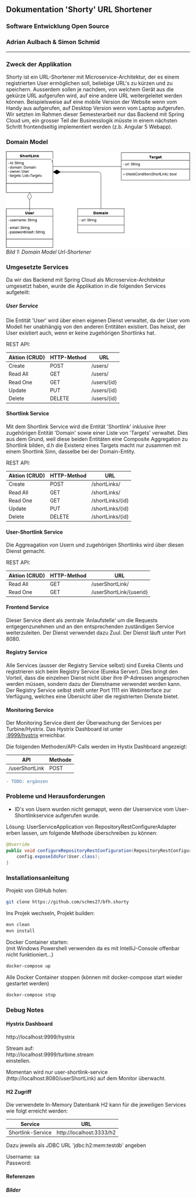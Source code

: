 ## Dokumentation 'Shorty' URL Shortener
### Software Entwicklung Open Source
### Adrian Aulbach & Simon Schmid
---

### Zweck der Applikation

Shorty ist ein URL-Shortener mit Microservice-Architektur, der es einem registrierten User ermöglichen soll, beliebige 
URL's zu kürzen und zu speichern. Ausserdem sollen je nachdem, von welchem Gerät aus die gekürze URL aufgerufen wird, auf eine
andere URL weitergeleitet werden können. Beispielsweise auf eine mobile Version der Website wenn vom Handy aus aufgerufen, auf Desktop Version
wenn vom Laptop aufgerufen.  
Wir setzten im Rahmen dieser Semesterarbeit nur das Backend mit Spring Cloud um, ein grosser Teil der Businesslogik müsste in einem nächsten Schritt
frontendseitig implementiert werden (z.b. Angular 5 Webapp).

### Domain Model

![img domain model][p1]  
*Bild 1: Domain Model Url-Shortener*

### Umgesetzte Services
Da wir das Backend mit Spring Cloud als Microservice-Architektur umgesetzt haben, wurde die Applikation in die folgenden Services aufgeteilt:

##### User Service
Die Entität 'User' wird über einen eigenen Dienst verwaltet, da der User vom Modell her unabhängig von den anderen Entitäten existiert.
Das heisst, der User existiert auch, wenn er keine zugehörigen Shortlinks hat.

REST API:  

| Aktion (CRUD)         | HTTP-Method   | URL           |
| ----------------------|---------------|---------------|
| Create                | POST          |/users/        |
| Read All              | GET           |/users/        |
| Read One              | GET           |/users/\{id\}  |
| Update                | PUT           |/users/\{id\}  |
| Delete                | DELETE        |/users/\{id\}  |

#### Shortlink Service
Mit dem Shortlink Service wird die Entität 'Shortlink' inklusive ihrer zugehörigen Entität 'Domain' sowie einer Liste von 'Targets' verwaltet.
Dies aus dem Grund, weil diese beiden Entitäten eine Composite Aggregation zu Shortlink bilden, d.h die Existenz eines Targets macht nur zusammen 
mit einem Shortlink Sinn, dasselbe bei der Domain-Entity.  

REST API:  

| Aktion (CRUD)         | HTTP-Method   | URL                  |
| ----------------------|---------------|----------------------|
| Create                | POST          |/shortLinks/          |
| Read All              | GET           |/shortLinks/          |
| Read One              | GET           |/shortLinks/\{id\}    |
| Update                | PUT           |/shortLinks/\{id\}    |
| Delete                | DELETE        |/shortLinks/\{id\}    |

#### User-Shortlink Service
Die Aggreagation von Usern und zugehörigen Shortlinks wird über diesen Dienst gemacht.

REST API: 

| Aktion (CRUD)         | HTTP-Method   | URL                       |
| ----------------------|---------------|---------------------------|
| Read All              | GET           |/userShortLink/            |
| Read One              | GET           |/userShortLink/\{userid\}  |

#### Frontend Service
Dieser Service dient als zentrale 'Anlaufstelle' um die Requests entgegenzunehmen und an den entsprechenden zuständigen Service weiterzuleiten.
Der Dienst verwendet dazu Zuul.
Der Dienst läuft unter Port 8080.

#### Registry Service
Alle Services (ausser der Registry Service selbst) sind Eureka Clients und registrieren sich beim Registry Service (Eureka Server).
Dies bringt den Vorteil, dass die einzelnen Dienst nicht über ihre IP-Adressen angesprochen werden müssen, sondern dazu der Dienstname verwendet werden kann.
Der Registry Service selbst stellt unter Port 1111 ein Webinterface zur Verfügung, welches eine Übersicht über die registrierten Dienste bietet.

#### Monitoring Service
Der Monitoring Service dient der Überwachung der Services per Turbine/Hystrix. Das Hystrix Dashboard ist unter  
[:9999/hystrix][r1]
erreichbar.

Die folgenden Methoden/API-Calls werden im Hystix Dashboard angezeigt:

| API                   | Methode       |
| ----------------------|---------------|
| /userShortLink        | POST          |

```diff
- TODO: ergänzen
```


### Probleme und Herausforderungen

- ID's von Usern wurden nicht gemappt, wenn der Userservice vom User-Shortlinkservice aufgerufen wurde.  

Lösung: 
UserServiceApplication von RepositoryRestConfigurerAdapter erben lassen, um folgende Methode überschreiben zu können:

```java
@Override
public void configureRepositoryRestConfiguration(RepositoryRestConfiguration config) {
	config.exposeIdsFor(User.class);
}
```

### Installationsanleitung
Projekt von GitHub holen:
```bash
git clone https://github.com/schms27/bfh.shorty
```

Ins Projek wechseln, Projekt builden:
```bash
mvn clean
mvn install
```

Docker Container starten:  
(mit Windows Powershell verwenden da es mit IntelliJ-Console offenbar nicht funktioniert...)
```bash
docker-compose up
```

Alle Docker Container stoppen (können mit docker-compose start wieder gestartet werden)
```bash
docker-compose stop
```

### Debug Notes

#### Hystrix Dashboard
http://localhost:9999/hystrix

Stream auf:  
http://localhost:9999/turbine.stream  
einstellen.  

Momentan wird nur user-shortlink-service (http://localhost:8080/userShortLink) auf dem Monitor überwacht.

#### H2 Zugriff
Die verwendete In-Memory Datenbank H2 kann für die jeweiligen Services wie folgt erreicht werden:

| Service               | URL                       |
| ----------------------|---------------------------| 
| Shortlink-Service     | http://localhost:3333/h2  |


Dazu jeweils als JDBC URL 'jdbc:h2:mem:testdb' angeben  

Username: sa   
Password:

#### Referenzen
##### Bilder



[p1]: documentation/images/domain_model_urlShortener.jpg?raw=true "Bild 1: Domain Model Url-Shortener"

[r1]: http://localhost:9999/hystrix/monitor?stream=http%3A%2F%2Flocalhost%3A9999%2Fturbine.stream&delay=1000&title=Shorty%20Application
